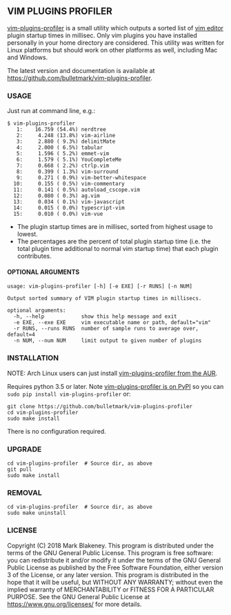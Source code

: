 ## VIM PLUGINS PROFILER

[vim-plugins-profiler](https://github.com/bulletmark/vim-plugins-profiler)
is a small utility which outputs a sorted list of [vim
editor](http://www.vim.org) plugin startup times in millisec. Only vim
plugins you have installed personally in your home directory are
considered. This utility was written for Linux platforms but should work
on other platforms as well, including Mac and Windows.

The latest version and documentation is available at
https://github.com/bulletmark/vim-plugins-profiler.

### USAGE

Just run at command line, e.g.:
```
$ vim-plugins-profiler
   1:    16.759 (54.4%) nerdtree
   2:     4.248 (13.8%) vim-airline
   3:     2.880 ( 9.3%) delimitMate
   4:     2.000 ( 6.5%) tabular
   5:     1.596 ( 5.2%) emmet-vim
   6:     1.579 ( 5.1%) YouCompleteMe
   7:     0.668 ( 2.2%) ctrlp.vim
   8:     0.399 ( 1.3%) vim-surround
   9:     0.271 ( 0.9%) vim-better-whitespace
  10:     0.155 ( 0.5%) vim-commentary
  11:     0.141 ( 0.5%) autoload_cscope.vim
  12:     0.080 ( 0.3%) ag.vim
  13:     0.034 ( 0.1%) vim-javascript
  14:     0.015 ( 0.0%) typescript-vim
  15:     0.010 ( 0.0%) vim-vue
```

- The plugin startup times are in millisec, sorted from highest usage to
  lowest.
- The percentages are the percent of total plugin startup time
  (i.e. the total plugin time additional to normal vim startup time)
  that each plugin contributes.

#### OPTIONAL ARGUMENTS

```
usage: vim-plugins-profiler [-h] [-e EXE] [-r RUNS] [-n NUM]

Output sorted summary of VIM plugin startup times in millisecs.

optional arguments:
  -h, --help            show this help message and exit
  -e EXE, --exe EXE     vim executable name or path, default="vim"
  -r RUNS, --runs RUNS  number of sample runs to average over, default=4
  -n NUM, --num NUM     limit output to given number of plugins
```

### INSTALLATION

NOTE: Arch Linux users can just install
[vim-plugins-profiler from the AUR](https://aur.archlinux.org/packages/vim-plugins-profiler/).

Requires python 3.5 or later. Note [vim-plugins-profiler is on
PyPI](https://pypi.org/project/vim-plugins-profiler) so you can `sudo pip install
vim-plugins-profiler` or:

```
git clone https://github.com/bulletmark/vim-plugins-profiler
cd vim-plugins-profiler
sudo make install
```

There is no configuration required.

### UPGRADE

```
cd vim-plugins-profiler  # Source dir, as above
git pull
sudo make install
```

### REMOVAL

```
cd vim-plugins-profiler  # Source dir, as above
sudo make uninstall
```

### LICENSE

Copyright (C) 2018 Mark Blakeney. This program is distributed under the
terms of the GNU General Public License. This program is free software:
you can redistribute it and/or modify it under the terms of the GNU
General Public License as published by the Free Software Foundation,
either version 3 of the License, or any later version.
This program is distributed in the hope that it will be useful, but
WITHOUT ANY WARRANTY; without even the implied warranty of
MERCHANTABILITY or FITNESS FOR A PARTICULAR PURPOSE. See the GNU General
Public License at <https://www.gnu.org/licenses/> for more details.
